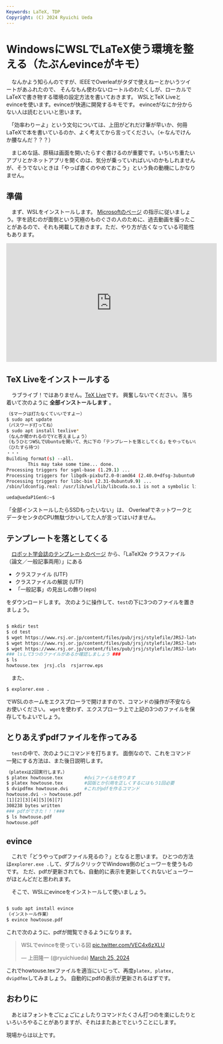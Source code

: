 ```yaml
---
Keywords: LaTeX, TDP
Copyright: (C) 2024 Ryuichi Ueda
---
```


# WindowsにWSLでLaTeX使う環境を整える（たぶんevinceがキモ）

　なんかよう知らんのですが、IEEEでOverleafがタダで使えねーとかいうツイートがあふれたので、
そんなもん使わないロートルのわたくしが、ローカルでLaTeXで書き物する環境の設定方法を書いておきます。
WSLとTeX Liveとevinceを使います。evinceが快適に開発するキモです。
evinceがなにか分からない人は読むといいと思います。

　「効率わりーよ」という文句については、上田がどれだけ筆が早いか、何冊LaTeXで本を書いているのか、よく考えてから言ってください。（←なんでけんか腰なんだ？？？）

　まじめな話、原稿は画面を開いたらすぐ書けるのが重要です。いちいち重たいアプリとかネットアプリを開くのは、気分が乗っていればいいのかもしれませんが、そうでないときは「やっぱ書くのやめておこう」という負の動機にしかなりません。


## 準備

　まず、WSLをインストールします。
[Microsoftのページ](https://learn.microsoft.com/ja-jp/windows/wsl/install)
の指示に従いましょう。字を読むのが面倒という究極のものぐさの人のために、過去動画を撮ったことがあるので、それも掲載しておきます。ただ、やり方が古くなっている可能性もあります。

<iframe width="560" height="315" src="https://www.youtube.com/embed/Fm9uH5QH8QA?si=RCx42cTX5Skgx7iO" title="YouTube video player" frameborder="0" allow="accelerometer; autoplay; clipboard-write; encrypted-media; gyroscope; picture-in-picture; web-share" referrerpolicy="strict-origin-when-cross-origin" allowfullscreen></iframe>

## TeX Liveをインストールする

　ラブライブ！ではありません。[TeX Live](https://texwiki.texjp.org/?TeX%20Live)です。
興奮しないでください。
落ち着いて次のように **全部インストールします** 。

```sh
（$マークは打たなくていいですよー）
$ sudo apt update
（パスワード打ってね）
$ sudo apt install texlive*
（なんか聞かれるのでYと答えましょう）
（もうひとつWSLでUbuntuを開いて、先に下の「テンプレートを落としてくる」をやってもいいです）
（ひたすら待つ）
・・・
Building format(s) --all.
        This may take some time... done.
Processing triggers for sgml-base (1.29.1) ...
Processing triggers for libgdk-pixbuf2.0-0:amd64 (2.40.0+dfsg-3ubuntu0.4) ...
Processing triggers for libc-bin (2.31-0ubuntu9.9) ...
/sbin/ldconfig.real: /usr/lib/wsl/lib/libcuda.so.1 is not a symbolic link

ueda@uedaP1Gen6:~$
```


「全部インストールしたらSSDもったいない」は、
OverleafでネットワークとデータセンタのCPU無駄づかいしてた人が言ってはいけません。


## テンプレートを落としてくる

　[ロボット学会誌のテンプレートのページ](https://www.rsj.or.jp/pub/jrsj/info/stylefile.html)
から、「LaTeX2e クラスファイル（論文／一般記事両用）」にある

* クラスファイル (UTF)
* クラスファイルの解説 (UTF)
* 「一般記事」の見出しの飾り(eps)

をダウンロードします。
次のように操作して、`test`の下に3つのファイルを置きましょう。
```sh

$ mkdir test
$ cd test
$ wget https://www.rsj.or.jp/content/files/pub/jrsj/stylefile/JRSJ-latex2eutf/jrsj.cls
$ wget https://www.rsj.or.jp/content/files/pub/jrsj/stylefile/JRSJ-latex2eutf/howtouse.tex
$ wget https://www.rsj.or.jp/content/files/pub/jrsj/stylefile/JRSJ-latex2e/rsjarrow.eps
### lsして3つのファイルがあるか確認しましょう ###
$ ls
howtouse.tex  jrsj.cls  rsjarrow.eps
```


　また、

```sh
$ explorer.exe .
```

でWSLのホームをエクスプローラで開けますので、コマンドの操作が不安ならお使いください。
`wget`を使わず、エクスプローラ上で上記の3つのファイルを保存してもよいでしょう。

## とりあえずpdfファイルを作ってみる

　`test`の中で、次のようにコマンドを打ちます。
面倒なので、これをコマンド一発にする方法は、また後日説明します。

```bash
（platexは2回実行します。）
$ platex howtouse.tex        #dviファイルを作ります
$ platex howtouse.tex        #図版とか引用を正しくするにはもう1回必要
$ dvipdfmx howtouse.dvi      #これがpdfを作るコマンド
howtouse.dvi -> howtouse.pdf
[1][2][3][4][5][6][7]
308238 bytes written
### pdfができた！！！###
$ ls howtouse.pdf
howtouse.pdf
```

## evince

　これで「どうやってpdfファイル見るの？」となると思います。
ひとつの方法は`explorer.exe .`して、ダブルクリックでWindows側のビューワーを使うものです。
ただ、pdfが更新されても、自動的に表示を更新してくれないビューワーがほとんどだと思われます。

　そこで、WSLにevinceをインストールして使いましょう。

```bash

$ sudo apt install evince
（インストール作業）
$ evince howtouse.pdf
```

これで次のように、pdfが閲覧できるようになります。

<blockquote class="twitter-tweet"><p lang="ja" dir="ltr">WSLでevinceを使っている図 <a href="https://t.co/VEC4x6zXLU">pic.twitter.com/VEC4x6zXLU</a></p>&mdash; 上田隆一 (@ryuichiueda) <a href="https://twitter.com/ryuichiueda/status/1772206504189243438?ref_src=twsrc%5Etfw">March 25, 2024</a></blockquote> <script async src="https://platform.twitter.com/widgets.js" charset="utf-8"></script>

これでhowtouse.texファイルを適当にいじって、再度`platex, platex, dvipdfmx`してみましょう。
自動的にpdfの表示が更新されるはずです。


## おわりに

　あとはフォントをごにょごにょしたりコマンドたくさん打つのを楽にしたりといろいろやることがありますが、それはまたあとでということにします。


現場からは以上です。


